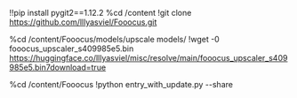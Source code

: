 !!pip install pygit2==1.12.2
%cd /content
!git clone https://github.com/lllyasviel/Fooocus.git

%cd /content/Fooocus/models/upscale models/
!wget -0 fooocus_upscaler_s409985e5.bin https://huggingface.co/lllyasviel/misc/resolve/main/fooocus_upscaler_s409985e5.bin7download=true

%cd /content/Fooocus
!python entry_with_update.py --share
